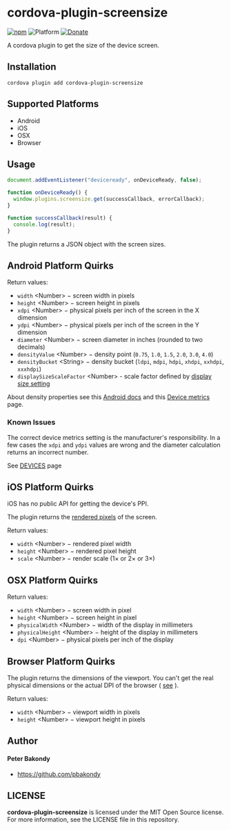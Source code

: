 # cordova-plugin-screensize

[![npm](https://img.shields.io/npm/v/cordova-plugin-screensize.svg)](https://www.npmjs.com/package/cordova-plugin-screensize)
![Platform](https://img.shields.io/badge/platform-android%20%7C%20ios%20%7C%20osx%20%7C%20browser-lightgrey.svg)
[![Donate](https://img.shields.io/badge/Donate-PayPal-green.svg)](https://www.paypal.com/cgi-bin/webscr?cmd=_s-xclick&hosted_button_id=R7STJ6V2PNEMA)

A cordova plugin to get the size of the device screen.

## Installation

```
cordova plugin add cordova-plugin-screensize
```

## Supported Platforms

- Android
- iOS
- OSX
- Browser

## Usage

```js
document.addEventListener("deviceready", onDeviceReady, false);

function onDeviceReady() {
  window.plugins.screensize.get(successCallback, errorCallback);
}

function successCallback(result) {
  console.log(result);
}
```

The plugin returns a JSON object with the screen sizes.

## Android Platform Quirks

Return values:

* `width` &lt;Number&gt; − screen width in pixels
* `height` &lt;Number&gt; − screen height in pixels
* `xdpi` &lt;Number&gt; − physical pixels per inch of the screen in the X dimension
* `ydpi` &lt;Number&gt; − physical pixels per inch of the screen in the Y dimension
* `diameter` &lt;Number&gt; − screen diameter in inches (rounded to two decimals)
* `densityValue` &lt;Number&gt; − density point (`0.75`, `1.0`, `1.5`, `2.0`, `3.0`, `4.0`)
* `densityBucket` &lt;String&gt; − density bucket (`ldpi`, `mdpi`, `hdpi`, `xhdpi`, `xxhdpi`, `xxxhdpi`)
* `displaySizeScaleFactor` &lt;Number&gt; - scale factor defined by [display size setting](https://support.google.com/accessibility/android/answer/6006972?hl=en)

About density properties see this [Android docs](https://developer.android.com/guide/practices/screens_support.html) and this [Device metrics](https://design.google.com/devices/) page.

### Known Issues

The correct device metrics setting is the manufacturer's responsibility. In a few cases the `xdpi` and `ydpi` values are wrong and the diameter calculation returns an incorrect number.

See [DEVICES](DEVICES.md) page

## iOS Platform Quirks

iOS has no public API for getting the device's PPI.

The plugin returns the [rendered pixels](http://www.paintcodeapp.com/news/ultimate-guide-to-iphone-resolutions) of the screen.

Return values:

* `width` &lt;Number&gt; − rendered pixel width
* `height` &lt;Number&gt; − rendered pixel height
* `scale` &lt;Number&gt; − render scale (1× or 2× or 3×)

## OSX Platform Quirks

Return values:

* `width` &lt;Number&gt; − screen width in pixel
* `height` &lt;Number&gt; − screen height in pixel
* `physicalWidth` &lt;Number&gt; − width of the display in millimeters
* `physicalHeight` &lt;Number&gt; − height of the display in millimeters
* `dpi` &lt;Number&gt; − physical pixels per inch of the display

## Browser Platform Quirks

The plugin returns the dimensions of the viewport. You can't get the real physical dimensions or the actual DPI of the browser ( [see](http://stackoverflow.com/a/21767407) ).

Return values:

* `width` &lt;Number&gt; − viewport width in pixels
* `height` &lt;Number&gt; − viewport height in pixels

## Author

#### Peter Bakondy

- https://github.com/pbakondy


## LICENSE

**cordova-plugin-screensize** is licensed under the MIT Open Source license. For more information, see the LICENSE file in this repository.
